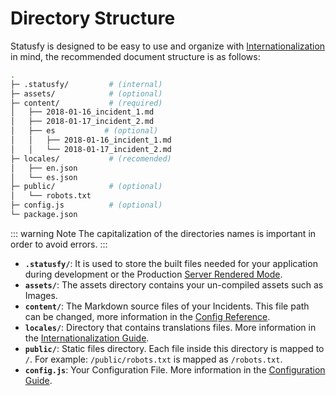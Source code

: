 # Directory Structure

Statusfy is designed to be easy to use and organize with [Internationalization](../guide/i18n.md) in mind, the recommended document structure is as follows:

```bash
.
├─ .statusfy/         # (internal)
├─ assets/            # (optional)
├─ content/           # (required)
│   ├── 2018-01-16_incident_1.md
│   ├── 2018-01-17_incident_2.md
│   ├── es           # (optional)
│   │   ├── 2018-01-16_incident_1.md
│   │   └── 2018-01-17_incident_2.md
├─ locales/           # (recomended)
│   ├── en.json
│   └── es.json
├─ public/            # (optional)
│   └── robots.txt
├─ config.js          # (optional)
└─ package.json
```

::: warning Note
The capitalization of the directories names is important in order to avoid errors.
:::

- **`.statusfy/`**: It is used to store the built files needed for your application during development or the Production [Server Rendered Mode](../guide/deploy.md#server-rendered).
- **`assets/`**: The assets directory contains your un-compiled assets such as Images.
- **`content/`**: The Markdown source files of your Incidents. This file path can be changed, more information in the [Config Reference](../config/README.md#dir).
- **`locales/`**: Directory that contains translations files. More information in the [Internationalization Guide](../guide/i18n.md).
- **`public/`**: Static files directory. Each file inside this directory is mapped to `/`. For example: `/public/robots.txt` is mapped as `/robots.txt`.
- **`config.js`**: Your Configuration File. More information in the [Configuration Guide](../guide/configuration.md#config-file).
